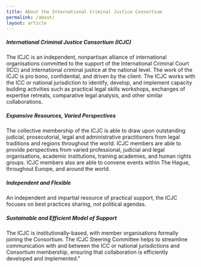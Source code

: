 ```yaml
---
title: About the International Criminal Justice Consortium
permalink: /about/
layout: article
---
```


##### International Criminal Justice Consortium (ICJC)
The ICJC is an independent, nonpartisan alliance of international organisations committed to the support of the International Criminal Court (ICC) and international criminal justice at the national level. The work of the ICJC is pro bono, confidential, and driven by the client. The ICJC works with the ICC or national jurisdiction to identify, develop, and implement capacity building activities such as practical legal skills workshops, exchanges of expertise retreats, comparative legal analysis, and other similar collaborations.
 
##### Expansive Resources, Varied Perspectives
The collective membership of the ICJC is able to draw upon outstanding judicial, prosecutorial, legal and administrative practitioners from legal traditions and regions throughout the world. ICJC members are able to provide perspectives from varied professional, judicial and legal organisations, academic institutions, training academies, and human rights groups. ICJC members also are able to convene events within The Hague, throughout Europe, and around the world.
 
##### Independent and Flexible
An independent and impartial resource of practical support, the ICJC focuses on best practices sharing, not political agendas.
 
##### Sustainable and Efficient Model of Support
The ICJC is institutionally-based, with member organisations formally joining the Consortium. The ICJC Steering Committee helps to streamline communication with and between the ICC or national jurisdictions and Consortium membership, ensuring that collaboration is efficiently developed and implemented."